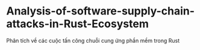 # Analysis-of-software-supply-chain-attacks-in-Rust-Ecosystem
Phân tích về các cuộc tấn công chuỗi cung ứng phần mềm trong Rust
